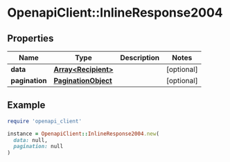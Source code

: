 # OpenapiClient::InlineResponse2004

## Properties

| Name | Type | Description | Notes |
| ---- | ---- | ----------- | ----- |
| **data** | [**Array&lt;Recipient&gt;**](Recipient.md) |  | [optional] |
| **pagination** | [**PaginationObject**](PaginationObject.md) |  | [optional] |

## Example

```ruby
require 'openapi_client'

instance = OpenapiClient::InlineResponse2004.new(
  data: null,
  pagination: null
)
```


